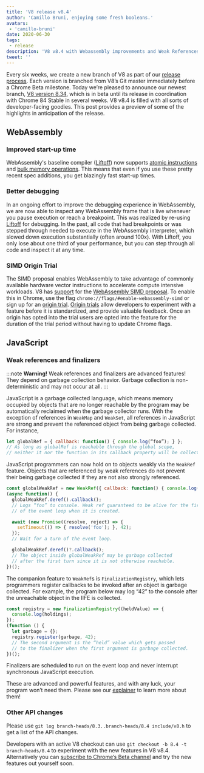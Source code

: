 ```yaml
---
title: 'V8 release v8.4'
author: 'Camillo Bruni, enjoying some fresh booleans.'
avatars:
 - 'camillo-bruni'
date: 2020-06-30
tags:
 - release
description: 'V8 v8.4 with Webassembly improvements and Weak References in Javascript'
tweet: ''
---
```


Every six weeks, we create a new branch of V8 as part of our [release process](https://v8.dev/docs/release-process). Each version is branched from V8’s Git master immediately before a Chrome Beta milestone. Today we’re pleased to announce our newest branch, [V8 version 8.34](https://chromium.googlesource.com/v8/v8.git/+log/branch-heads/8.4), which is in beta until its release in coordination with Chrome 84 Stable in several weeks. V8 v8.4 is filled with all sorts of developer-facing goodies. This post provides a preview of some of the highlights in anticipation of the release.

## WebAssembly

### Improved start-up time

WebAssembly's baseline compiler ([Liftoff](https://v8.dev/blog/liftoff)) now supports [atomic instructions](https://github.com/WebAssembly/threads) and [bulk memory operations](https://github.com/WebAssembly/bulk-memory-operations). This means that even if you use these pretty recent spec additions, you get blazingly fast start-up times.

### Better debugging

In an ongoing effort to improve the debugging experience in WebAssembly, we are now able to inspect any WebAssembly frame that is live whenever you pause execution or reach a breakpoint.
This was realized by re-using [Liftoff](https://v8.dev/blog/liftoff) for debugging. In the past, all code that had breakpoints or was stepped through needed to execute in the WebAssembly interpreter, which slowed down execution substantially (often around 100x). With Liftoff, you only lose about one third of your performance, but you can step through all code and inspect it at any time.

### SIMD Origin Trial

The SIMD proposal enables WebAssembly to take advantage of commonly available hardware vector instructions to accelerate compute intensive workloads. V8 has [support](https://v8.dev/features/simd) for the [WebAssembly SIMD proposal](https://github.com/WebAssembly/simd). To enable this in Chrome, use the flag `chrome://flags/#enable-webassembly-simd` or sign up for an [origin trial](https://developers.chrome.com/origintrials/#/view_trial/-4708513410415853567). [Origin trials](https://github.com/GoogleChrome/OriginTrials/blob/gh-pages/developer-guide.md) allow developers to experiment with a feature before it is standardized, and provide valuable feedback. Once an origin has opted into the trial users are opted into the feature for the duration of the trial period without having to update Chrome flags.

## JavaScript

### Weak references and finalizers

:::note
**Warning!** Weak references and finalizers are advanced features! They depend on garbage collection behavior. Garbage collection is non-deterministic and may not occur at all.
:::

JavaScript is a garbage collected language, which means memory occupied by objects that are no longer reachable by the program may be automatically reclaimed when the garbage collector runs. With the exception of references in `WeakMap` and `WeakSet`, all references in JavaScript are strong and prevent the referenced object from being garbage collected. For instance,

```javascript
let globalRef = { callback: function() { console.log(“foo”); } };
// As long as globalRef is reachable through the global scope,
// neither it nor the function in its callback property will be collected.
```

JavaScript programmers can now hold on to objects weakly via the `WeakRef` feature. Objects that are referenced by weak references do not prevent their being garbage collected if they are not also strongly referenced.

```javascript
const globalWeakRef = new WeakRef({ callback: function() { console.log(“foo”); });
(async function() {
  globalWeakRef.deref().callback();
  // Logs “foo” to console. Weak ref guaranteed to be alive for the first turn
  // of the event loop when it is created.

  await (new Promise((resolve, reject) => {
    setTimeout(() => { resolve('foo'); }, 42);
  });
  // Wait for a turn of the event loop.

  globalWeakRef.deref()?.callback();
  // The object inside globalWeakRef may be garbage collected
  // after the first turn since it is not otherwise reachable.
})();
```

The companion feature to `WeakRef`s is `FinalizationRegistry`, which lets programmers register callbacks to be invoked after an object is garbage collected. For example, the program below may log “42” to the console after the unreachable object in the IIFE is collected.

```javascript
const registry = new FinalizationRegistry((heldValue) => {
  console.log(holdings);
});
(function () {
  let garbage = {};
  registry.register(garbage, 42);
  // The second argument is the “held” value which gets passed
  // to the finalizer when the first argument is garbage collected.
})();
```

Finalizers are scheduled to run on the event loop and never interrupt synchronous JavaScript execution.

These are advanced and powerful features, and with any luck, your program won’t need them. Please see our [explainer](https://v8.dev/features/weak-references) to learn more about them!

### Other API changes

Please use `git log branch-heads/8.3..branch-heads/8.4 include/v8.h` to get a list of the API changes.

Developers with an active V8 checkout can use `git checkout -b 8.4 -t branch-heads/8.4` to experiment with the new features in V8 v8.4. Alternatively you can [subscribe to Chrome’s Beta channel](https://www.google.com/chrome/browser/beta.html) and try the new features out yourself soon.
